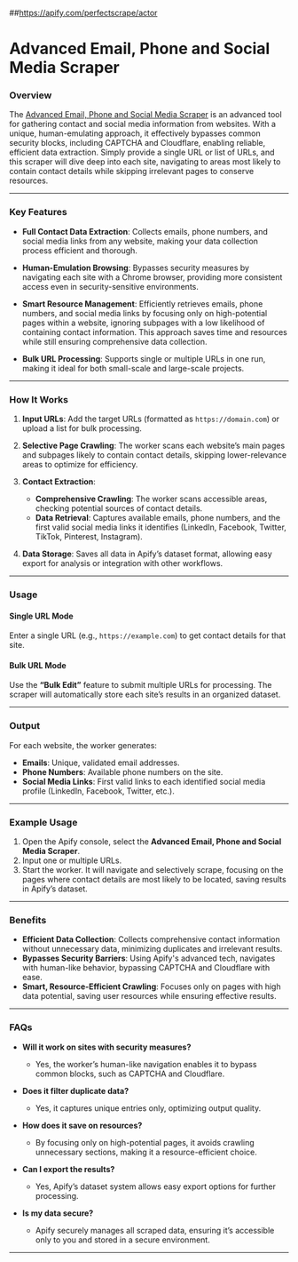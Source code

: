 ##https://apify.com/perfectscrape/actor

# Advanced Email, Phone and Social Media Scraper

### Overview

The  [Advanced Email, Phone and Social Media Scraper](https://apify.com/perfectscrape/actor) is an advanced tool for gathering contact and social media information from websites. With a unique, human-emulating approach, it effectively bypasses common security blocks, including CAPTCHA and Cloudflare, enabling reliable, efficient data extraction. Simply provide a single URL or list of URLs, and this scraper will dive deep into each site, navigating to areas most likely to contain contact details while skipping irrelevant pages to conserve resources.

---

### Key Features

-   **Full Contact Data Extraction**: Collects emails, phone numbers, and social media links from any website, making your data collection process efficient and thorough.

-   **Human-Emulation Browsing**: Bypasses security measures by navigating each site with a Chrome browser, providing more consistent access even in security-sensitive environments.

-   **Smart Resource Management**: Efficiently retrieves emails, phone numbers, and social media links by focusing only on high-potential pages within a website, ignoring subpages with a low likelihood of containing contact information. This approach saves time and resources while still ensuring comprehensive data collection.

-   **Bulk URL Processing**: Supports single or multiple URLs in one run, making it ideal for both small-scale and large-scale projects.

---

### How It Works

1. **Input URLs**: Add the target URLs (formatted as `https://domain.com`) or upload a list for bulk processing.

2. **Selective Page Crawling**: The worker scans each website’s main pages and subpages likely to contain contact details, skipping lower-relevance areas to optimize for efficiency.

3. **Contact Extraction**:
    - **Comprehensive Crawling**: The worker scans accessible areas, checking potential sources of contact details.
    - **Data Retrieval**: Captures available emails, phone numbers, and the first valid social media links it identifies (LinkedIn, Facebook, Twitter, TikTok, Pinterest, Instagram).
4. **Data Storage**: Saves all data in Apify’s dataset format, allowing easy export for analysis or integration with other workflows.

---

### Usage

#### Single URL Mode

Enter a single URL (e.g., `https://example.com`) to get contact details for that site.

#### Bulk URL Mode

Use the **“Bulk Edit”** feature to submit multiple URLs for processing. The scraper will automatically store each site’s results in an organized dataset.

---

### Output

For each website, the worker generates:

-   **Emails**: Unique, validated email addresses.
-   **Phone Numbers**: Available phone numbers on the site.
-   **Social Media Links**: First valid links to each identified social media profile (LinkedIn, Facebook, Twitter, etc.).

---

### Example Usage

1. Open the Apify console, select the **Advanced Email, Phone and Social Media Scraper**.
2. Input one or multiple URLs.
3. Start the worker. It will navigate and selectively scrape, focusing on the pages where contact details are most likely to be located, saving results in Apify’s dataset.

---

### Benefits

-   **Efficient Data Collection**: Collects comprehensive contact information without unnecessary data, minimizing duplicates and irrelevant results.
-   **Bypasses Security Barriers**: Using Apify's advanced tech, navigates with human-like behavior, bypassing CAPTCHA and Cloudflare with ease.
-   **Smart, Resource-Efficient Crawling**: Focuses only on pages with high data potential, saving user resources while ensuring effective results.

---

### FAQs

-   **Will it work on sites with security measures?**

    -   Yes, the worker’s human-like navigation enables it to bypass common blocks, such as CAPTCHA and Cloudflare.

-   **Does it filter duplicate data?**

    -   Yes, it captures unique entries only, optimizing output quality.

-   **How does it save on resources?**

    -   By focusing only on high-potential pages, it avoids crawling unnecessary sections, making it a resource-efficient choice.

-   **Can I export the results?**

    -   Yes, Apify’s dataset system allows easy export options for further processing.

-   **Is my data secure?**
    -   Apify securely manages all scraped data, ensuring it’s accessible only to you and stored in a secure environment.

---
